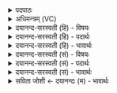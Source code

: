 <details><summary>पदपाठः</summary>

प्र॒जाप॑ति॒रिति॒ प्र॒जाऽप॑तिः। वि॒श्वक॒र्मेति॑ वि॒श्वऽक॑र्म्मा। मनः॑। ग॒न्ध॒र्वः। तस्य॑। ऋ॒क्सा॒मानीत्यृ॑क्ऽसा॒मानि॑। अ॒प्स॒रसः॑। एष्ट॑य॒ इत्याऽइ॑ष्टयः। नाम॑। सः। नः॒। इ॒दम्। ब्रह्म॑। क्ष॒त्रम्। पा॒तु॒। तस्मै॑। स्वाहा॑। वाट्। ताभ्यः॑। स्वाहा॑। ४३।
</details>

<details><summary>अधिमन्त्रम् (VC)</summary>

- विश्वकर्मा देवता
- देवा ऋषयः
- विराडार्षी जगती
- निषादः
</details>

<details><summary>दयानन्द-सरस्वती (हि) - विषयः</summary>

फिर मनुष्य कैसे हों, इस विषय का उपदेश अगले मन्त्र में किया है ॥
</details>

<details><summary>दयानन्द-सरस्वती (हि) - पदार्थः</summary>

पदार्थान्वयभाषाः -  हे मनुष्यो ! तुम जो (विश्वकर्मा) समस्त कामों का हेतु और (प्रजापतिः) जो प्रजा का पालनेवाला स्वामी मनुष्य है, (तस्य) उसके (गन्धर्वः) जिससे वाणी आदि को धारण करता है (मनः) ज्ञान की सिद्धि करनेहारा मन (ऋक्सामानि) ऋग्वेद और सामवेद के मन्त्र (अप्सरसः) हृदयाकाश में व्याप्त प्राण आदि पदार्थों में जाती हुई क्रिया (एष्टयः) जिनसे विद्वानों का सत्कार, सत्य का सङ्ग और विद्या का दान होता है, ये सब (नाम) प्रसिद्ध हैं, जैसे (सः) वह (नः) हम लोगों के लिये (इदम्) इस (ब्रह्म) वेद और (क्षत्रम्) धनुर्वेद की (पातु) रक्षा करे, वैसे (तस्मै) उसके लिये (स्वाहा) सत्य वाणी (वाट्) धर्म की प्राप्ति और (ताभ्यः) उन उक्त पदार्थों के लिये (स्वाहा) सत्य क्रिया से उपकार को करो ॥४३ ॥
</details>

<details><summary>दयानन्द-सरस्वती (हि) - भावार्थः</summary>

भावार्थभाषाः -  जो मनुष्य पुरुषार्थी, विचारशील, वेदविद्या के जाननेवाले होते हैं, वे ही संसार के भूषण होते हैं ॥४३ ॥
</details>

<details><summary>दयानन्द-सरस्वती (सं) - विषयः</summary>

पुनर्जनैः कथं भवितव्यमित्युपदिश्यते ॥
</details>

<details><summary>दयानन्द-सरस्वती (सं) - पदार्थः</summary>

पदार्थान्वयभाषाः -  हे मनुष्याः ! यूयं यो विश्वकर्मा प्रजापतिर्मनुष्योऽस्ति, तस्य मनो गन्धर्व ऋक्सामान्यप्सरस एष्टयो नाम सन्ति, यथा स न इदं ब्रह्म क्षत्रं च पातु, तस्मै स्वाहा सत्या वाणी वाट् धर्मप्रापणं ताभ्यः स्वाहा सत्यया क्रिययोपकारं च कुरुत ॥४३ ॥
</details>

<details><summary>दयानन्द-सरस्वती (सं) - भावार्थः</summary>

भावार्थभाषाः -  ये मनुष्याः पुरुषार्थिनो मनस्विनो वेदविदो जायन्ते, त एव जगद्भूषणाः सन्तीति वेद्यम् ॥४३ ॥
</details>

<details><summary>सविता जोशी ← दयानन्दः (म) - भावार्थः</summary>

भावार्थभाषाः -  जी माणसे पुरुषार्थी, विचारशील, वेदविद्या जाणणारी असतात तीच जगाचे भूषण ठरतात.
</details>